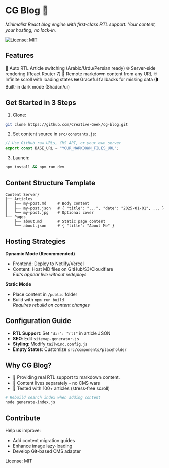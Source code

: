 # CG Blog :art:  

_Minimalist React blog engine with first-class RTL support. Your content, your hosting, no lock-in._

[![License: MIT](https://img.shields.io/badge/License-MIT-blue.svg)](https://opensource.org/licenses/MIT)

## Features  
🔁 Auto RTL Article switching (Arabic/Urdu/Persian ready)
🌐 Server-side rendering (React Router 7)
📡 Remote markdown content from any URL
♾️ Infinite scroll with loading states
🖼️ Graceful fallbacks for missing data
🌗 Built-in dark mode (Shadcn/ui)

## Get Started in 3 Steps  
1. Clone:  
```bash
git clone https://github.com/Creative-Geek/cg-blog.git
```

2. Set content source in `src/constants.js`:  
```js
// Use GitHub raw URLs, CMS API, or your own server
export const BASE_URL = "YOUR_MARKDOWN_FILES_URL";
```

3. Launch:  
```bash
npm install && npm run dev
```

## Content Structure Template  
```tree
Content Server/
├── Articles
│   ├── my-post.md     # Body content
│   ├── my-post.json   # { "title": "...", "date": "2025-01-01", ... }
│   └── my-post.jpg    # Optional cover
└── Pages
    ├── about.md       # Static page content
    └── about.json     # { "title": "About Me" }
```

## Hosting Strategies  
**Dynamic Mode (Recommended)**  
- Frontend: Deploy to Netlify/Vercel  
- Content: Host MD files on GitHub/S3/Cloudflare  
*Edits appear live without redeploys*

**Static Mode**  
- Place content in `/public` folder  
- Build with `npm run build`  
*Requires rebuild on content changes*

## Configuration Guide  
- **RTL Support**: Set `"dir": "rtl"` in article JSON  
- **SEO**: Edit `sitemap-generator.js`  
- **Styling**: Modify `tailwind.config.js`  
- **Empty States**: Customize `src/components/placeholder`

## Why CG Blog?  
- 🕋 Providing real RTL support to markdown content.  
- 🚀 Content lives separately - no CMS wars
- 🧩 Tested with 100+ articles (stress-free scroll)  

```bash
# Rebuild search index when adding content
node generate-index.js
```

## Contribute  
Help us improve:  
- Add content migration guides  
- Enhance image lazy-loading  
- Develop Git-based CMS adapter  

License: MIT  
